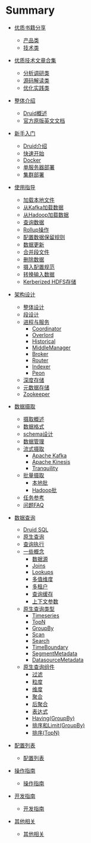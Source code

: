 # Summary

* [优质书籍分享]()
  * [产品类](book/product.md)
  * [技术类](book/tech.md)

* [优质技术文章合集]()
  * [分析调研类](Misc/learning.md)
  * [源码解读类](Misc/sourcecode.md)
  * [优化实践类](Misc/optimized.md)

* [整体介绍]()
  * [Druid概述](README.md)
  * [官方原版英文文档](https://druid.apache.org/docs/latest/design/)

* [新手入门]()
  * [Druid介绍](GettingStarted/chapter-1.md)
  * [快速开始](GettingStarted/chapter-2.md)
  * [Docker](GettingStarted/Docker.md)
  * [单服务器部署](GettingStarted/chapter-3.md)
  * [集群部署](GettingStarted/chapter-4.md)

* [使用指导]()
  * [加载本地文件](Tutorials/chapter-1.md)
  * [从Kafka加载数据](Tutorials/chapter-2.md)
  * [从Hadoop加载数据](Tutorials/chapter-3.md)
  * [查询数据](Tutorials/chapter-4.md)
  * [Rollup操作](Tutorials/chapter-5.md)
  * [配置数据保留规则](Tutorials/chapter-6.md)
  * [数据更新](Tutorials/chapter-7.md)
  * [合并段文件](Tutorials/chapter-8.md)
  * [删除数据](Tutorials/chapter-9.md)
  * [摄入配置规范](Tutorials/chapter-10.md)
  * [转换输入数据](Tutorials/chapter-11.md)
  * [Kerberized HDFS存储](Tutorials/chapter-12.md)

* [架构设计]()
  * [整体设计](Design/Design.md)
  * [段设计](Design/Segments.md)
  * [进程与服务](Design/Processes.md)
    * [Coordinator](Design/Coordinator.md)
    * [Overlord](Design/Overlord.md)
    * [Historical](Design/Historical.md)
    * [MiddleManager](Design/MiddleManager.md)
    * [Broker](Design/Broker.md)
    * [Router](Design/Router.md)
    * [Indexer](Design/Indexer.md)
    * [Peon](Design/Peons.md)
  * [深度存储](Design/Deepstorage.md)
  * [元数据存储](Design/Metadata.md)
  * [Zookeeper](Design/Zookeeper.md)

* [数据摄取]()
  * [摄取概述](DataIngestion/ingestion.md)
  * [数据格式](DataIngestion/dataformats.md)
  * [schema设计](DataIngestion/schemadesign.md)
  * [数据管理](DataIngestion/datamanage.md)
  * [流式摄取](DataIngestion/kafka.md)
    * [Apache Kafka](DataIngestion/kafka.md)
    * [Apache Kinesis](DataIngestion/kinesis.md)
    * [Tranquility](DataIngestion/tranquility.md)
  * [批量摄取](DataIngestion/native.md)
    * [本地批](DataIngestion/native.md)
    * [Hadoop批](DataIngestion/hadoopbased.md)
  * [任务参考](DataIngestion/taskrefer.md)
  * [问题FAQ](DataIngestion/faq.md)

* [数据查询]()
  * [Druid SQL](Querying/druidsql.md)
  * [原生查询](Querying/makeNativeQueries.md)
  * [查询执行](Querying/queryexecution.md)
  * [一些概念](Querying/datasource.md)
    * [数据源](Querying/datasource.md)
    * [Joins](Querying/joins.md)
    * [Lookups](Querying/lookups.md)
    * [多值维度](Querying/multi-value-dimensions.md)
    * [多租户](Querying/multitenancy.md)
    * [查询缓存](Querying/querycached.md)
    * [上下文参数](Querying/query-context.md)
  * [原生查询类型](Querying/timeseriesquery.md)
    * [Timeseries](Querying/timeseriesquery.md)
    * [TopN](Querying/topn.md)
    * [GroupBy](Querying/groupby.md)
    * [Scan](Querying/scan.md)
    * [Search](Querying/searchquery.md)
    * [TimeBoundary](Querying/timeboundaryquery.md)
    * [SegmentMetadata](Querying/segmentMetadata.md)
    * [DatasourceMetadata](Querying/datasourcemetadataquery.md)
  * [原生查询组件](Querying/filters.md)
    * [过滤](Querying/filters.md)
    * [粒度](Querying/granularity.md)
    * [维度](Querying/dimensionspec.md)
    * [聚合](Querying/Aggregations.md)
    * [后聚合](Querying/postaggregation.md)
    * [表达式](Querying/expression.md)
    * [Having(GroupBy)](Querying/having.md)
    * [排序和Limit(GroupBy)](Querying/limitspec.md)
    * [排序(TopN)](Querying/topnsorting.md)
    

* [配置列表]()
  * [配置列表](Configuration/index.md)

* [操作指南]()
  * [操作指南](Operations/index.md)

* [开发指南]()
  * [开发指南](Development/index.md)

* [其他相关]()
  * [其他相关](Misc/index.md)
